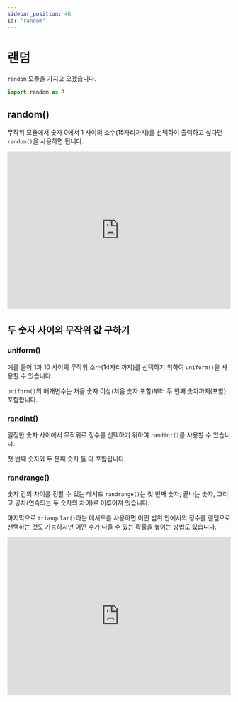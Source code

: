 ```yaml
---
sidebar_position: 46
id: 'random'
---
```


# 랜덤

`random` 모듈을 가지고 오겠습니다.

```python
import random as R
```

## random()

무작위 모듈에서 숫자 0에서 1 사이의 소수(15자리까지)를 선택하여 출력하고 싶다면 `random()`을 사용하면 됩니다.

<iframe src="https://trinket.io/embed/python3/71d6fef8dc" width="100%" height="356" frameborder="0" marginwidth="0" marginheight="0" allowfullscreen></iframe>

## 두 숫자 사이의 무작위 값 구하기

### uniform()

예를 들어 1과 10 사이의 무작위 소수(14자리까지)를 선택하기 위하여 `uniform()`을 사용할 수 있습니다.

`uniform()`의 매개변수는 처음 숫자 이상(처음 숫자 포함)부터 두 번째 숫자까지(포함) 포함합니다.

### randint()

일정한 숫자 사이에서 무작위로 정수를 선택하기 위하여 `randint()`를 사용할 수 있습니다.

첫 번째 숫자와 두 분째 숫자 둘 다 포함됩니다.

### randrange()

숫자 간의 차이를 정할 수 있는 메서드 `randrange()`는 첫 번째 숫자, 끝나는 숫자, 그리고 공차(연속되는 두 숫자의 차이)로 이루어져 있습니다.

마지막으로 `triangular()`라는 메서드를 사용하면 어떤 범위 안에서의 정수를 랜덤으로 선택하는 것도 가능하지만 어떤 수가 나올 수 있는 확률을 높이는 방법도 있습니다.

<iframe src="https://trinket.io/embed/python3/2c93c0b550" width="100%" height="356" frameborder="0" marginwidth="0" marginheight="0" allowfullscreen></iframe>
